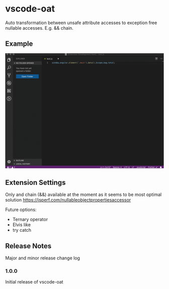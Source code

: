 # vscode-oat

Auto transformation between unsafe attribute accesses to exception free nullable accesses. E.g. && chain.

## Example

![vscode-oat](https://raw.githubusercontent.com/orenaksakal/vscode-oat/master/images/vscode-oat.gif)

## Extension Settings

Only and chain (&&) available at the moment as it seems to be most optimal solution https://jsperf.com/nullableobjectpropertiesaccessor

Future options:
- Ternary operator
- Elvis like
- try catch

## Release Notes

Major and minor release change log

### 1.0.0

Initial release of vscode-oat

